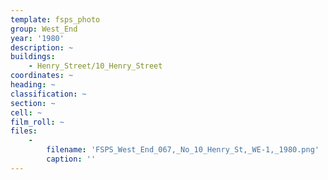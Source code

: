 ```yaml
---
template: fsps_photo
group: West_End
year: '1980'
description: ~
buildings:
    - Henry_Street/10_Henry_Street
coordinates: ~
heading: ~
classification: ~
section: ~
cell: ~
film_roll: ~
files:
    -
        filename: 'FSPS_West_End_067,_No_10_Henry_St,_WE-1,_1980.png'
        caption: ''
---
```

